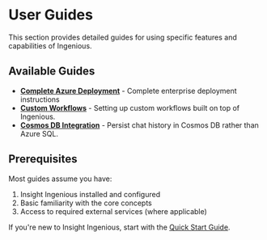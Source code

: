 # User Guides

This section provides detailed guides for using specific features and capabilities of Ingenious.

## Available Guides

- **[Complete Azure Deployment](complete-azure-deployment.md)** - Complete enterprise deployment instructions
- **[Custom Workflows](custom-workflows.md)** - Setting up custom workflows built on top of Ingenious.
- **[Cosmos DB Integration](cosmos-db-deployment.md)** - Persist chat history in Cosmos DB rather than Azure SQL.

## Prerequisites

Most guides assume you have:

1. Insight Ingenious installed and configured
2. Basic familiarity with the core concepts
3. Access to required external services (where applicable)

If you're new to Insight Ingenious, start with the [Quick Start Guide](../getting-started.md).
